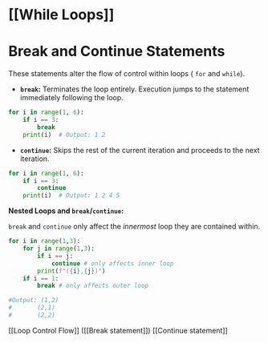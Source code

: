 # [[While Loops]]
# Break and Continue Statements

These statements alter the flow of control within loops ( `for` and `while`).

* **`break`:** Terminates the loop entirely.  Execution jumps to the statement immediately following the loop.

```python
for i in range(1, 6):
    if i == 3:
        break
    print(i)  # Output: 1 2
```

* **`continue`:** Skips the rest of the current iteration and proceeds to the next iteration.

```python
for i in range(1, 6):
    if i == 3:
        continue
    print(i)  # Output: 1 2 4 5
```

**Nested Loops and `break`/`continue`:**

`break` and `continue` only affect the *innermost* loop they are contained within.

```python
for i in range(1,3):
    for j in range(1,3):
        if i == j:
            continue # only affects inner loop
        print(f"({i},{j})")
    if i == 1:
        break # only affects outer loop

#Output: (1,2)
#       (2,1)
#       (2,2)
```

[[Loop Control Flow]]  ([[Break statement]]) [[Continue statement]]
